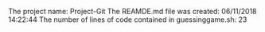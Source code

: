 The project name:
Project-Git
The REAMDE.md file was created:
06/11/2018 14:22:44
The number of lines of code contained in guessinggame.sh:
23
